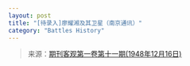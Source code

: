 ```yaml
---
layout: post
title: "[待录入]廖耀湘及其卫星（南京通讯）"
category: "Battles History"
---
```

> 来源：[期刊客观第一卷第十一期(1948年12月16日)](https://www.modernhistory.org.cn/#/Detailedreading?fileCode=0008_qk_01520&treeId=104626296&uniqTag=0008_qk_01520_0011&dirCode=bc32459be63744cebd6f2c76c466e58b&bzId=0008_qk_01520_0011&qkTitle=%E7%AC%AC%E4%B8%80%E5%8D%B7%E7%AC%AC%E5%8D%81%E4%B8%80%E6%9C%9F%281948%E5%B9%B412%E6%9C%8816%E6%97%A5%29&imageUrl=https%3A%2F%2Fiiif.modernhistory.org.cn%2Fiiif%2F2%2F0008_qk_01520%252F0008_qk_01520_0011%252F0008_qk_01520_0011_0021.jpg&contUrl=https%3A%2F%2Fkrwxk-prod.oss-cn-beijing.aliyuncs.com%2F0008_qk_01520%2F0008_qk_01520_0011%2F0008_qk_01520_0011.json)